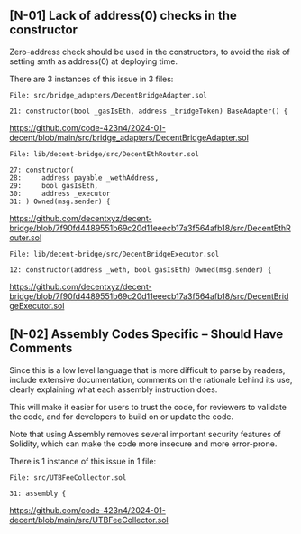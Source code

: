 ## [N-01] Lack of address(0) checks in the constructor

Zero-address check should be used in the constructors, to avoid the risk of setting smth as address(0) at deploying time.

There are 3 instances of this issue in 3 files:

    File: src/bridge_adapters/DecentBridgeAdapter.sol	

    21: constructor(bool _gasIsEth, address _bridgeToken) BaseAdapter() {

https://github.com/code-423n4/2024-01-decent/blob/main/src/bridge_adapters/DecentBridgeAdapter.sol

    File: lib/decent-bridge/src/DecentEthRouter.sol	

    27: constructor(
    28:     address payable _wethAddress,
    29:     bool gasIsEth,
    30:     address _executor
    31: ) Owned(msg.sender) {

https://github.com/decentxyz/decent-bridge/blob/7f90fd4489551b69c20d11eeecb17a3f564afb18/src/DecentEthRouter.sol

    File: lib/decent-bridge/src/DecentBridgeExecutor.sol	

    12: constructor(address _weth, bool gasIsEth) Owned(msg.sender) {

https://github.com/decentxyz/decent-bridge/blob/7f90fd4489551b69c20d11eeecb17a3f564afb18/src/DecentBridgeExecutor.sol

## [N-02] Assembly Codes Specific – Should Have Comments

Since this is a low level language that is more difficult to parse by readers, include extensive documentation, comments on the rationale behind its use, clearly explaining what each assembly instruction does.

This will make it easier for users to trust the code, for reviewers to validate the code, and for developers to build on or update the code.

Note that using Assembly removes several important security features of Solidity, which can make the code more insecure and more error-prone.

There is 1 instance of this issue in 1 file:

    File: src/UTBFeeCollector.sol	

    31: assembly {

https://github.com/code-423n4/2024-01-decent/blob/main/src/UTBFeeCollector.sol
